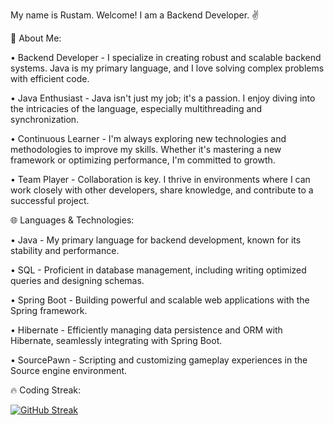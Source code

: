 My name is Rustam. Welcome! I am a Backend Developer. ✌️

📝 About Me:

• Backend Developer - I specialize in creating robust and scalable backend systems. Java is my primary language, and I love solving complex problems with efficient code.

• Java Enthusiast - Java isn't just my job; it's a passion. I enjoy diving into the intricacies of the language, especially multithreading and synchronization.

• Continuous Learner - I'm always exploring new technologies and methodologies to improve my skills. Whether it's mastering a new framework or optimizing performance, I'm committed to growth.

• Team Player - Collaboration is key. I thrive in environments where I can work closely with other developers, share knowledge, and contribute to a successful project.

🌐 Languages & Technologies:

• Java - My primary language for backend development, known for its stability and performance.

• SQL - Proficient in database management, including writing optimized queries and designing schemas.

• Spring Boot - Building powerful and scalable web applications with the Spring framework.

• Hibernate - Efficiently managing data persistence and ORM with Hibernate, seamlessly integrating with Spring Boot.

• SourcePawn - Scripting and customizing gameplay experiences in the Source engine environment.

🔥 Coding Streak: 

[![GitHub Streak](http://github-readme-streak-stats.herokuapp.com?user=dev-suleymanov&theme=dark&background=000000)](https://git.io/streak-stats)


